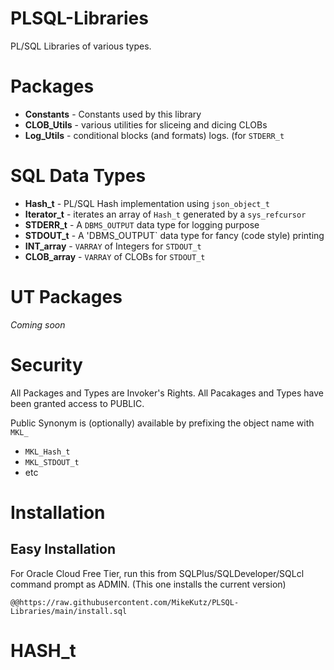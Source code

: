 # PLSQL-Libraries
PL/SQL Libraries of various types.

# Packages

- **Constants** - Constants used by this library
- **CLOB_Utils** - various utilities for sliceing and dicing CLOBs
- **Log_Utils** - conditional blocks (and formats) logs. (for `STDERR_t`

# SQL Data Types

- **Hash_t** - PL/SQL Hash implementation using `json_object_t`
- **Iterator_t** - iterates an array of `Hash_t` generated by a `sys_refcursor`
- **STDERR_t** - A `DBMS_OUTPUT` data type for logging purpose
- **STDOUT_t** - A 'DBMS_OUTPUT` data type for fancy (code style) printing
- **INT_array** - `VARRAY` of Integers for `STDOUT_t`
- **CLOB_array** - `VARRAY` of CLOBs for `STDOUT_t`


# UT Packages

*Coming soon*

# Security

All Packages and Types are Invoker's Rights. All Pacakages and Types have been granted access to PUBLIC.

Public Synonym is (optionally) available by prefixing the object name with `MKL_`

- `MKL_Hash_t`
- `MKL_STDOUT_t`
- etc

# Installation

## Easy Installation

For Oracle Cloud Free Tier, run this from SQLPlus/SQLDeveloper/SQLcl command prompt as ADMIN. (This one installs the current version)

`@@https://raw.githubusercontent.com/MikeKutz/PLSQL-Libraries/main/install.sql`

# HASH_t
